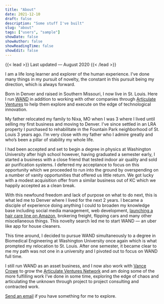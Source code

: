 ```yaml
---
title: "About"
date: 2021-12-10
draft: false
description: "Some stuff I've built"
slug: "about"
tags: ["users", "sample"]
showDate: false
showAuthor: false
showReadingTime: false
showEdit: false
---
```

{{< lead >}}
Last updated — August 2020
{{< /lead >}}

I am a life long learner and explorer of the human experience. I've done many things in my pursuit of novelty, the constant in this pursuit being my direction, which is always forward.

Born in Denver and raised in Southern Missouri, I now live in St. Louis. Here I run [WAND](https://wandusa.com/) in addition to working with other companies through [Articulate Ventures](https://articulate.ventures/) to help them explore and execute on the edge of technological innovation.

My father relocated my family to Nixa, MO when I was 3 where I lived until selling my first business and moving to Denver. I've since settled in an LRA property I purchased to rehabilitate in the Fountain Park neighborhood of St. Louis 3 years ago. I’m very close with my father who I admire greatly and who’s been a pillar of stability my whole life. 

I had been accepted and set to begin a degree in physics at Washington University after high school however, having graduated a semester early, I started a business with a close friend that tested indoor air quality and sold air purification systems. I deferred my acceptance to focus on this opportunity which we proceeded to run into the ground by overspending on a number of vanity opportunities that offered us little return. We got lucky with a modest acquisition offer from a similar business out of KC which we happily accepted as a clean break. 

With this newfound freedom and lack of purpose on what to do next, this is what led me to Denver where I lived for the next 2 years. I became a disciple of experience doing anything I could to broaden my knowledge base including social media management, web development, [launching a hair care line on Amazon](https://www.amazon.com/Beauty-Personal-Care-CHAD-CO-SALON/s?rh=n%3A3760911%2Cp_89%3ACHAD+%26+CO.+SALON), brokering freight, flipping cars and many other miscellaneous things. This novelty search led me to start WAND — an uber like app for house cleaners. 

This time around, I decided to pursue WAND simultaneously to a degree in Biomedical Engineering at Washington University once again which is what prompted my relocation to St. Louis. After one semester, it became clear to me my path was not one in a university and I pivoted out to focus on WAND full time. 

I still run WAND as an asset business, and I now also work with [Vance Crowe](https://www.vancecrowe.com/) to grow the [Articulate Ventures Network](https://network.articulate.ventures/)  and am doing some of the more fulfilling work I’ve done in some time, exploring the edge of chaos and articulating the unknown through project to project consulting and contracted work.

[Send an email](mailto:me@benjaminbanderson.com) if you have something for me to explore. 
